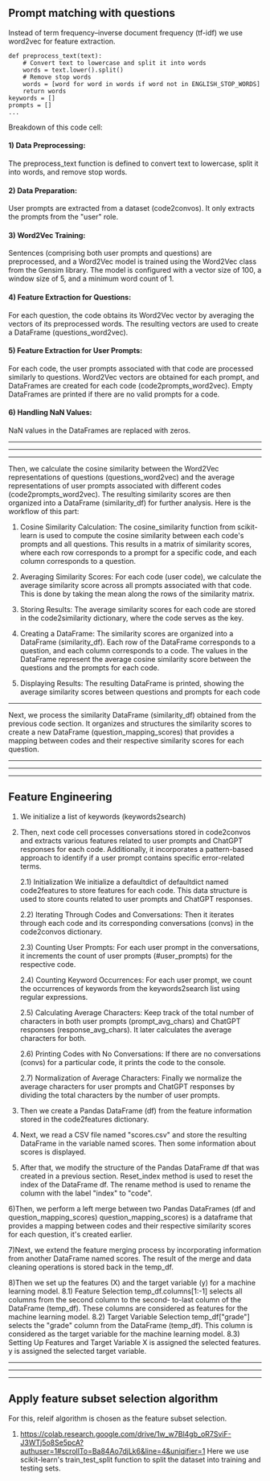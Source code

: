 ## Prompt matching with questions
Instead of term frequency–inverse document frequency (tf-idf) we use word2vec for feature extraction. 
```
def preprocess_text(text):
    # Convert text to lowercase and split it into words
    words = text.lower().split()
    # Remove stop words
    words = [word for word in words if word not in ENGLISH_STOP_WORDS]
    return words
keywords = []
prompts = []
...
```
Breakdown of this code cell:
#### 1) Data Preprocessing:
The preprocess_text function is defined to convert text to lowercase, split it into words, and remove stop words.

#### 2) Data Preparation:
User prompts are extracted from a dataset (code2convos). It only extracts the prompts from the "user" role.

#### 3) Word2Vec Training:
Sentences (comprising both user prompts and questions) are preprocessed, and a Word2Vec model is trained using the Word2Vec class from the Gensim library. The model is configured with a vector size of 100, a window size of 5, and a minimum word count of 1.


#### 4) Feature Extraction for Questions:
For each question, the code obtains its Word2Vec vector by averaging the vectors of its preprocessed words. The resulting vectors are used to create a DataFrame (questions_word2vec).

#### 5) Feature Extraction for User Prompts:
For each code, the user prompts associated with that code are processed similarly to questions. Word2Vec vectors are obtained for each prompt, and DataFrames are created for each code (code2prompts_word2vec). Empty DataFrames are printed if there are no valid prompts for a code.

#### 6) Handling NaN Values:
NaN values in the DataFrames are replaced with zeros.


------------
------------
------------

Then, we calculate the cosine similarity between the Word2Vec representations of questions (questions_word2vec) and the average representations of user prompts associated with different codes (code2prompts_word2vec). The resulting similarity scores are then organized into a DataFrame (similarity_df) for further analysis.
Here is the workflow of this part:

1) Cosine Similarity Calculation:
The cosine_similarity function from scikit-learn is used to compute the cosine similarity between each code's prompts and all questions. This results in a matrix of similarity scores, where each row corresponds to a prompt for a specific code, and each column corresponds to a question.

2) Averaging Similarity Scores:
For each code (user code), we calculate the average similarity score across all prompts associated with that code. This is done by taking the mean along the rows of the similarity matrix.

3) Storing Results:
The average similarity scores for each code are stored in the code2similarity dictionary, where the code serves as the key.

4) Creating a DataFrame:
The similarity scores are organized into a DataFrame (similarity_df). Each row of the DataFrame corresponds to a question, and each column corresponds to a code. The values in the DataFrame represent the average cosine similarity score between the questions and the prompts for each code.

5) Displaying Results:
The resulting DataFrame is printed, showing the average similarity scores between questions and prompts for each code


------------

Next, we process the similarity DataFrame (similarity_df) obtained from the previous code section. It organizes and structures the similarity scores to create a new DataFrame (question_mapping_scores) that provides a mapping between codes and their respective similarity scores for each question. 

------------
------------
------------

## Feature Engineering 
1) We initialize a list of keywords (keywords2search)

2) Then, next code cell processes conversations stored in code2convos and extracts various features related to user prompts and ChatGPT responses for each code. Additionally, it incorporates a pattern-based approach to identify if a user prompt contains specific error-related terms.


	2.1) Initialization
	We initialize a defaultdict of defaultdict named code2features to store 			features for each code. This data structure is used to store counts related to user 		prompts and ChatGPT responses.

	2.2) Iterating Through Codes and Conversations:
	Then it iterates through each code and its corresponding conversations (convs) in the 		code2convos dictionary.

	2.3) Counting User Prompts:
	For each user prompt in the conversations, it increments the count of user prompts 		(#user_prompts) for the respective code.


	2.4) Counting Keyword Occurrences:
	For each user prompt, we count the occurrences of keywords from the 				keywords2search list using regular expressions.

	2.5) Calculating Average Characters:
	Keep track of the total number of characters in both user prompts 				(prompt_avg_chars) and ChatGPT responses (response_avg_chars). It later calculates the 		average characters for both.

	2.6) Printing Codes with No Conversations:
	If there are no conversations (convs) for a particular code, it prints the code to 		the console.

	2.7) Normalization of Average Characters:
	Finally we normalize the average characters for user prompts and ChatGPT responses by 		dividing the total characters by the number of user prompts.



3) Then we create a Pandas DataFrame (df) from the feature information stored in the code2features dictionary. 

4) Next, we read a CSV file named "scores.csv" and store the resulting DataFrame in the variable named scores. Then some information about scores is displayed. 

5)  After that, we modify the structure of the Pandas DataFrame df that was created in a previous section. Reset_index method is used to reset the index of the DataFrame df. The  rename method is used to rename the column with the label "index" to "code". 

6)Then, we perform a left merge between two Pandas DataFrames (df and question_mapping_scores)
question_mapping_scores) is a dataframe that provides a mapping between codes and their respective similarity scores for each question, it's created earlier.

7)Next, we extend the feature merging process by incorporating information from another DataFrame named scores. The result of the merge and data cleaning operations is stored back in the temp_df. 

8)Then we set up the features (X) and the target variable (y) for a machine learning model.
	8.1) Feature Selection
		temp_df.columns[1:-1] selects all columns from the second column to the second-			to-last column of the DataFrame (temp_df). These columns are considered as 			features for the machine learning model.
	8.2) Target Variable Selection
		temp_df["grade"] selects the "grade" column from the DataFrame (temp_df). This 			column is considered as the target variable for the machine learning model.
	8.3) Setting Up Features and Target Variable
		X is assigned the selected features.
		y is assigned the selected target variable.


------------
------------
------------
## Apply feature subset selection algorithm
For this, releif algorithm is chosen as the feature subset selection.	

1) https://colab.research.google.com/drive/1w_w7Bl4gb_oR7SviF-J3WTj5o8Se5pcA?authuser=1#scrollTo=Ba84Ao7djLk6&line=4&uniqifier=1
Here we use scikit-learn's train_test_split function to split the dataset into training and testing sets.



